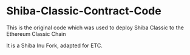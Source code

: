 # Shiba-Classic-Contract-Code
This is the original code which was used to deploy Shiba Classic to the Ethereum Classic Chain

It is a Shiba Inu Fork, adapted for ETC. 
